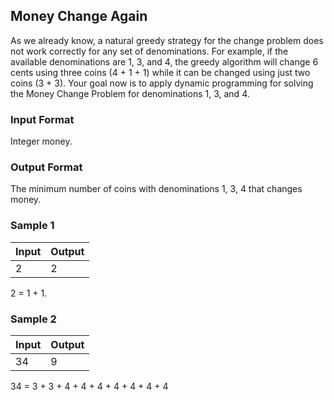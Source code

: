 ## Money Change Again
As we already know, a natural greedy strategy for the change problem does not work correctly for any set of
denominations. For example, if the available denominations are 1, 3, and 4, the greedy algorithm will change
6 cents using three coins (4 + 1 + 1) while it can be changed using just two coins (3 + 3). Your goal now is
to apply dynamic programming for solving the Money Change Problem for denominations 1, 3, and 4.

### Input Format
Integer money.

### Output Format
The minimum number of coins with denominations 1, 3, 4 that changes money.

### Sample 1
Input | Output
--- | ---
2 | 2

2 = 1 + 1.

### Sample 2
Input | Output
--- | ---
34 | 9

34 = 3 + 3 + 4 + 4 + 4 + 4 + 4 + 4 + 4
